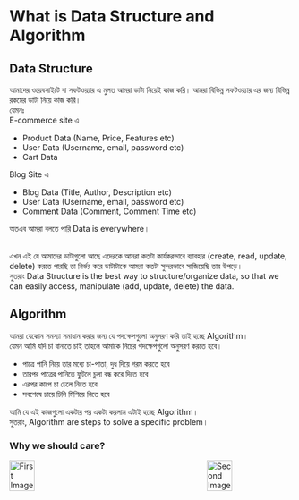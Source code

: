# What is Data Structure and Algorithm

## Data Structure

আমাদের ওয়েবসাইটে বা সফটওয়্যার এ মুলত আমরা ডাটা নিয়েই কাজ করি। আমরা বিভিন্ন সফটওয়্যার এর জন্য বিভিন্ন রকমের ডাটা নিয়ে কাজ করি।
<br/>
যেমনঃ
<br/>
E-commerce site এ

- Product Data (Name, Price, Features etc)
- User Data (Username, email, password etc)
- Cart Data

Blog Site এ

- Blog Data (Title, Author, Description etc)
- User Data (Username, email, password etc)
- Comment Data (Comment, Comment Time etc)

অতএব আমরা বলতে পারি Data is everywhere।

<br/>
এখন এই যে আমাদের ডাটাগুলো আছে এদেরকে আমরা কতটা কার্যকরভাবে ব্যাবহার (create, read, update, delete) করতে পারছি তা নির্ভর করে ডাটাটাকে আমরা কতটা সুন্দরভাবে সাজিয়েছি তার উপড়ে।
<br/>
সুতরাং Data Structure is the best way to structure/organize data, so that we can easily access, manipulate (add, update, delete) the data.

## Algorithm

আমরা যেকোন সমস্যা সমাধান করার জন্য যে পদক্ষেপগুলো অনুসরণ করি তাই হচ্ছে Algorithm।
<br/>
যেমন আমি যদি চা বানাতে চাই তাহলে আমাকে নিচের পদক্ষেপগুলো অনুসরণ করতে হবে।

- পাত্রে পানি নিয়ে তার মধ্যে চা-পাতা, দুধ দিয়ে গরম করতে হবে
- তারপর পাত্রের পানিতে ফুটলে চুলা বন্ধ করে দিতে হবে
- এরপর কাপে চা ঢেলে নিতে হবে
- সবশেষে চায়ে চিনি মিশিয়ে নিতে হবে

আমি যে এই কাজগুলো একটার পর একটা করলাম এটাই হচ্ছে Algorithm।
<br/>
সুতরাং, Algorithm are steps to solve a specific problem।

### Why we should care?

<div style="display: flex; justify-content: space-between;">
  <img src="https://i.pinimg.com/474x/fd/83/77/fd8377e37174063831d5b45bf516bf90.jpg" alt="First Image" style="width: 30%;" />
  <img src="https://ibukuntaiwo.wordpress.com/wp-content/uploads/2014/02/img-20130103-00304.jpg" alt="Second Image" style="width: 30%;" />
</div>

